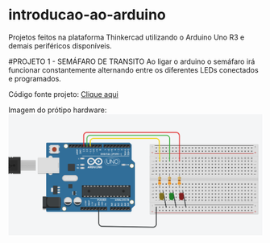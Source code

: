 # introducao-ao-arduino
Projetos feitos na plataforma Thinkercad utilizando o Arduino Uno R3 e demais periféricos disponíveis.



#PROJETO 1 - SEMÁFARO DE TRANSITO
Ao ligar o arduino o semáfaro irá funcionar constantemente alternando entre os diferentes LEDs conectados e programados.

Código fonte projeto: <a href="https://github.com/emelynfreire/introducao-ao-arduino/blob/main/atividade_1_sem_faro_de_tr_nsito1.ino">Clique aqui</a>

Imagem do prótipo hardware:
<img src="https://github.com/emelynfreire/introducao-ao-arduino/blob/main/imgs/projeto_semafaro_atividade_1.PNG?raw=true">
